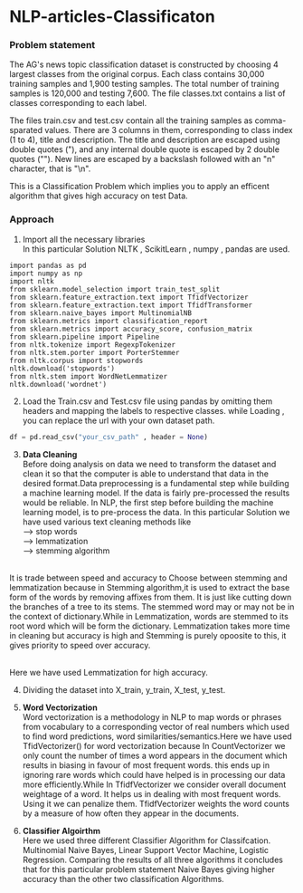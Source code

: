 # NLP-articles-Classificaton

### Problem statement

The AG's news topic classification dataset is constructed by choosing 4 largest classes from the original corpus. Each class contains 30,000 training samples and 1,900 testing samples. The total number of training samples is 120,000 and testing 7,600.
The file classes.txt contains a list of classes corresponding to each label.

The files train.csv and test.csv contain all the training samples as comma-sparated values. There are 3 columns in them, corresponding to class index (1 to 4), title and description. The title and description are escaped using double quotes ("), and any internal double quote is escaped by 2 double quotes (""). New lines are escaped by a backslash followed with an "n" character, that is "\n".

This is a Classification Problem which implies you to apply an efficent algorithm that gives high accuracy on test Data.


### Approach

1) Import all the necessary libraries</br>
In this particular Solution NLTK , ScikitLearn , numpy , pandas are used.
```
import pandas as pd
import numpy as np
import nltk
from sklearn.model_selection import train_test_split
from sklearn.feature_extraction.text import TfidfVectorizer
from sklearn.feature_extraction.text import TfidfTransformer
from sklearn.naive_bayes import MultinomialNB
from sklearn.metrics import classification_report
from sklearn.metrics import accuracy_score, confusion_matrix
from sklearn.pipeline import Pipeline
from nltk.tokenize import RegexpTokenizer
from nltk.stem.porter import PorterStemmer
from nltk.corpus import stopwords
nltk.download('stopwords')
from nltk.stem import WordNetLemmatizer 
nltk.download('wordnet')
```

2) Load the Train.csv and Test.csv file using pandas by omitting them headers and mapping the labels to respective classes. while Loading , you can replace the url with your own dataset path. 
``` python
df = pd.read_csv("your_csv_path" , header = None)
```

3) <b>Data Cleaning</b></br>
Before doing analysis on data we need to transform the dataset and clean it so that the computer is able to understand that data in the desired format.Data preprocessing is a fundamental step while building a machine learning model. If the data is fairly pre-processed the results would be reliable. In NLP, the first step before building the machine learning model, is to pre-process the data. In this particular Solution we have used various text cleaning methods like </br>
  --> stop words</br>
  --> lemmatization</br>
  --> stemming algorithm</br>
</br>
It is trade between speed and accuracy to Choose between stemming and lemmatization because in Stemming algorithm,it is used to extract the base form of the words by removing affixes from them. It is just like cutting down the branches of a tree to its stems. The stemmed word may or may not be in the context of dictionary.While in Lemmatization, words are stemmed to its root word which will be form the dictionary. Lemmatization takes more time in cleaning but accuracy is high and Stemming is purely opoosite to this, it gives priority to speed over accuracy.</br>
</br>

Here we have used Lemmatization for high accuracy.

4) Dividing the dataset into X_train, y_train, X_test, y_test.

5) <b>Word Vectorization</b></br>
Word vectorization is a methodology in NLP to map words or phrases from vocabulary to a corresponding vector of real numbers which used to find word predictions, word similarities/semantics.Here we have used TfidVectorizer() for word vectorization because In CountVectorizer we only count the number of times a word appears in the document which results in biasing in favour of most frequent words. this ends up in ignoring rare words which could have helped is in processing our data more efficiently.While In TfidfVectorizer we consider overall document weightage of a word. It helps us in dealing with most frequent words. Using it we can penalize them. TfidfVectorizer weights the word counts by a measure of how often they appear in the documents.

6) <b>Classifier Algoirthm</b></br>
Here we used three different Classifier Algorithm  for Classifcation. Multinomial Naive Bayes, Linear Support Vector Machine, Logistic Regression. Comparing the results of all three algorithms it concludes that for this particular problem statement Naive Bayes giving higher accuracy than the other two classification Algorithms.


